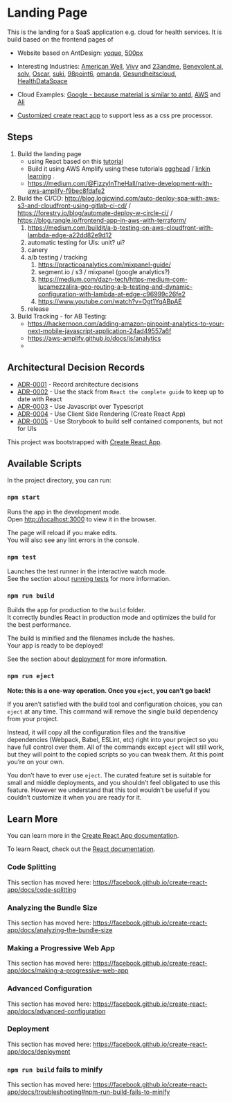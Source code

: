 # Landing Page

This is the landing for a SaaS application e.g. cloud for health services. It is build based on the frontend pages of 
* Website based on AntDesign: [yoque](https://www.yuque.com/), [500px](https://web.500px.com/) 
* Interesting Industries: [American Well](https://www.americanwell.com/), [Vivy](https://www.vivy.com/) and [23andme](https://www.23andme.com/en-int/), [Benevolent.ai](https://benevolent.ai/), [solv](https://www.solvhealth.com/), [Oscar](https://www.hioscar.com/ny), [suki](https://www.suki.ai/), [98point6](https://www.98point6.com/), [omanda](https://www.omadahealth.com/), [Gesundheitscloud](https://www.gesundheitscloud.de/en/), [HealthDataSpace](https://pro.healthdataspace.org/gesundheitsnetzwerk/)
* Cloud Examples: [Google - because material is similar to antd](https://cloud.google.com/), [AWS](https://aws.amazon.com/) and [Ali](https://www.alibabacloud.com/)


* [Customized create react app](https://ant.design/docs/react/use-with-create-react-app) to support less as a css pre processor.

## Steps

1. Build the landing page
   * using React based on this [tutorial](https://www.udemy.com/react-the-complete-guide-incl-redux/learn/v4/t/lecture/8268500?start=0)
   * Build it using AWS Amplify using these tutorials [egghead](https://egghead.io/lessons/react-install-configure-the-aws-amplify-cli) / [linkin learning](https://www.linkedin.com/learning/aws-for-developers-aws-amplify/build-apps-with-aws-using-amplify-cli?u=2108001)  .
   * https://medium.com/@FizzyInTheHall/native-development-with-aws-amplify-f9bec8fdafe2
2. Build the CI/CD: http://blog.logicwind.com/auto-deploy-spa-with-aws-s3-and-cloudfront-using-gitlab-ci-cd/ / https://forestry.io/blog/automate-deploy-w-circle-ci/ / https://blog.rangle.io/frontend-app-in-aws-with-terraform/ 
   1. https://medium.com/buildit/a-b-testing-on-aws-cloudfront-with-lambda-edge-a22dd82e9d12 
   2. automatic testing for UIs: unit? ui?
   3. canery
   4. a/b testing / tracking 
      1. https://practicoanalytics.com/mixpanel-guide/
      2. segment.io / s3 / mixpanel (google analytics?)
      3. https://medium.com/dazn-tech/https-medium-com-lucamezzalira-geo-routing-a-b-testing-and-dynamic-configuration-with-lambda-at-edge-c96999c26fe2
      4. https://www.youtube.com/watch?v=Ogt1YqABpAE
   5. release
3. Build Tracking - for AB Testing: 
   * https://hackernoon.com/adding-amazon-pinpoint-analytics-to-your-next-mobile-javascript-application-24ad49557a6f
   * https://aws-amplify.github.io/docs/js/analytics
   * 

## Architectural Decision Records

<!-- adrlog -->

- [ADR-0001](0001-record-architecture-decisions.md) - Record architecture decisions
- [ADR-0002](0002-use-the-stack-from-react-the-complete-guide-to-keep-up-to-date-with-react.md) - Use the stack from `React the complete guide` to keep up to date with React
- [ADR-0003](0003-use-javascript-over-typescript.md) - Use Javascript over Typescript
- [ADR-0004](0004-use-client-side-rendering-create-react-app.md) - Use Client Side Rendering (Create React App)
- [ADR-0005](0005-use-storybook-to-build-self-contained-components-but-not-for-uis.md) - Use Storybook to build self contained components, but not for UIs

<!-- adrlogstop -->

This project was bootstrapped with [Create React App](https://github.com/facebook/create-react-app).

## Available Scripts

In the project directory, you can run:

### `npm start`

Runs the app in the development mode.<br>
Open [http://localhost:3000](http://localhost:3000) to view it in the browser.

The page will reload if you make edits.<br>
You will also see any lint errors in the console.

### `npm test`

Launches the test runner in the interactive watch mode.<br>
See the section about [running tests](https://facebook.github.io/create-react-app/docs/running-tests) for more information.

### `npm run build`

Builds the app for production to the `build` folder.<br>
It correctly bundles React in production mode and optimizes the build for the best performance.

The build is minified and the filenames include the hashes.<br>
Your app is ready to be deployed!

See the section about [deployment](https://facebook.github.io/create-react-app/docs/deployment) for more information.

### `npm run eject`

**Note: this is a one-way operation. Once you `eject`, you can’t go back!**

If you aren’t satisfied with the build tool and configuration choices, you can `eject` at any time. This command will remove the single build dependency from your project.

Instead, it will copy all the configuration files and the transitive dependencies (Webpack, Babel, ESLint, etc) right into your project so you have full control over them. All of the commands except `eject` will still work, but they will point to the copied scripts so you can tweak them. At this point you’re on your own.

You don’t have to ever use `eject`. The curated feature set is suitable for small and middle deployments, and you shouldn’t feel obligated to use this feature. However we understand that this tool wouldn’t be useful if you couldn’t customize it when you are ready for it.

## Learn More

You can learn more in the [Create React App documentation](https://facebook.github.io/create-react-app/docs/getting-started).

To learn React, check out the [React documentation](https://reactjs.org/).

### Code Splitting

This section has moved here: https://facebook.github.io/create-react-app/docs/code-splitting

### Analyzing the Bundle Size

This section has moved here: https://facebook.github.io/create-react-app/docs/analyzing-the-bundle-size

### Making a Progressive Web App

This section has moved here: https://facebook.github.io/create-react-app/docs/making-a-progressive-web-app

### Advanced Configuration

This section has moved here: https://facebook.github.io/create-react-app/docs/advanced-configuration

### Deployment

This section has moved here: https://facebook.github.io/create-react-app/docs/deployment

### `npm run build` fails to minify

This section has moved here: https://facebook.github.io/create-react-app/docs/troubleshooting#npm-run-build-fails-to-minify
